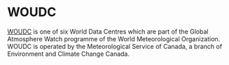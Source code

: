 WOUDC
=====

[WOUDC](https://woudc.org) is one of six World Data Centres which are part of the
Global Atmosphere Watch programme of the World Meteorological Organization.
WOUDC is operated by the Meteorological Service of Canada,
a branch of Environment and Climate Change Canada.
